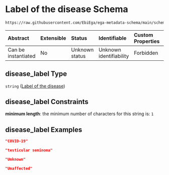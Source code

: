 # Label of the disease Schema

```txt
https://raw.githubusercontent.com/EbiEga/ega-metadata-schema/main/schemas/EGA.common-definitions.json#/definitions/disease-descriptor/properties/disease_label
```



| Abstract            | Extensible | Status         | Identifiable            | Custom Properties | Additional Properties | Access Restrictions | Defined In                                                                                           |
| :------------------ | :--------- | :------------- | :---------------------- | :---------------- | :-------------------- | :------------------ | :--------------------------------------------------------------------------------------------------- |
| Can be instantiated | No         | Unknown status | Unknown identifiability | Forbidden         | Allowed               | none                | [EGA.common-definitions.json\*](../../../schemas/EGA.common-definitions.json "open original schema") |

## disease\_label Type

`string` ([Label of the disease](ega-12-definitions-disease-properties-label-of-the-disease.md))

## disease\_label Constraints

**minimum length**: the minimum number of characters for this string is: `1`

## disease\_label Examples

```json
"COVID-19"
```

```json
"testicular seminoma"
```

```json
"Unknown"
```

```json
"Unaffected"
```
